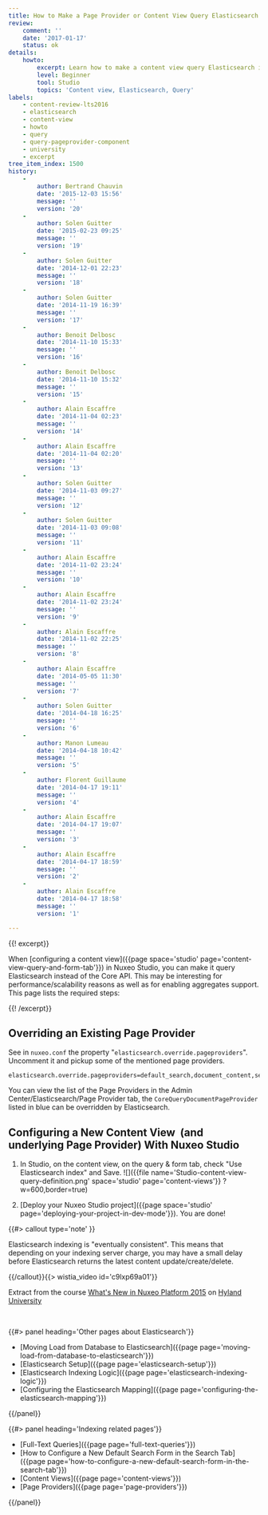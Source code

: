```yaml
---
title: How to Make a Page Provider or Content View Query Elasticsearch Index
review:
    comment: ''
    date: '2017-01-17'
    status: ok
details:
    howto:
        excerpt: Learn how to make a content view query Elasticsearch instead of the Core API.
        level: Beginner
        tool: Studio
        topics: 'Content view, Elasticsearch, Query'
labels:
    - content-review-lts2016
    - elasticsearch
    - content-view
    - howto
    - query
    - query-pageprovider-component
    - university
    - excerpt
tree_item_index: 1500
history:
    -
        author: Bertrand Chauvin
        date: '2015-12-03 15:56'
        message: ''
        version: '20'
    -
        author: Solen Guitter
        date: '2015-02-23 09:25'
        message: ''
        version: '19'
    -
        author: Solen Guitter
        date: '2014-12-01 22:23'
        message: ''
        version: '18'
    -
        author: Solen Guitter
        date: '2014-11-19 16:39'
        message: ''
        version: '17'
    -
        author: Benoit Delbosc
        date: '2014-11-10 15:33'
        message: ''
        version: '16'
    -
        author: Benoit Delbosc
        date: '2014-11-10 15:32'
        message: ''
        version: '15'
    -
        author: Alain Escaffre
        date: '2014-11-04 02:23'
        message: ''
        version: '14'
    -
        author: Alain Escaffre
        date: '2014-11-04 02:20'
        message: ''
        version: '13'
    -
        author: Solen Guitter
        date: '2014-11-03 09:27'
        message: ''
        version: '12'
    -
        author: Solen Guitter
        date: '2014-11-03 09:08'
        message: ''
        version: '11'
    -
        author: Alain Escaffre
        date: '2014-11-02 23:24'
        message: ''
        version: '10'
    -
        author: Alain Escaffre
        date: '2014-11-02 23:24'
        message: ''
        version: '9'
    -
        author: Alain Escaffre
        date: '2014-11-02 22:25'
        message: ''
        version: '8'
    -
        author: Alain Escaffre
        date: '2014-05-05 11:30'
        message: ''
        version: '7'
    -
        author: Solen Guitter
        date: '2014-04-18 16:25'
        message: ''
        version: '6'
    -
        author: Manon Lumeau
        date: '2014-04-18 10:42'
        message: ''
        version: '5'
    -
        author: Florent Guillaume
        date: '2014-04-17 19:11'
        message: ''
        version: '4'
    -
        author: Alain Escaffre
        date: '2014-04-17 19:07'
        message: ''
        version: '3'
    -
        author: Alain Escaffre
        date: '2014-04-17 18:59'
        message: ''
        version: '2'
    -
        author: Alain Escaffre
        date: '2014-04-17 18:58'
        message: ''
        version: '1'

---
```

{{! excerpt}}

When&nbsp;[configuring a content view]({{page space='studio' page='content-view-query-and-form-tab'}})&nbsp;in Nuxeo Studio, you can make it query Elasticsearch instead of the Core API. This may be interesting for performance/scalability reasons as well as for enabling aggregates support. This page lists the required steps:

{{! /excerpt}}

## Overriding an Existing Page Provider

See in `nuxeo.conf` the property "`elasticsearch.override.pageproviders`". Uncomment it and pickup some of the mentioned page providers.

```
elasticsearch.override.pageproviders=default_search,document_content,section_content,document_content,tree_children,default_document_suggestion,simple_search,advanced_search,nxql_search,DEFAULT_DOCUMENT_SUGGESTION
```

You can view the list of the Page Providers in the Admin Center/Elasticsearch/Page Provider tab, the `CoreQueryDocumentPageProvider` listed in blue can be overridden by Elasticsearch.

## Configuring a New Content View &nbsp;(and underlying Page Provider) With Nuxeo Studio

1.  In Studio, on the content view, on the query & form tab, check "Use Elasticsearch index" and Save.
    ![]({{file name='Studio-content-view-query-definition.png' space='studio' page='content-views'}} ?w=600,border=true)

2.  [Deploy your Nuxeo Studio project]({{page space='studio' page='deploying-your-project-in-dev-mode'}}).
    You are done!

{{#> callout type='note' }}

Elasticsearch indexing is "eventually consistent". This means that depending on your indexing server charge, you may have a small delay before Elasticsearch returns the latest content update/create/delete.

{{/callout}}{{> wistia_video id='c9lxp69a01'}}

Extract from the course [What's New in Nuxeo Platform 2015](https://university.hyland.com/courses/e4071) on [Hyland University](https://university.hyland.com)

&nbsp;

<div class="row" data-equalizer data-equalize-on="medium"><div class="column medium-6">{{#> panel heading='Other pages about Elasticsearch'}}

- [Moving Load from Database to Elasticsearch]({{page page='moving-load-from-database-to-elasticsearch'}})
- [Elasticsearch Setup]({{page page='elasticsearch-setup'}})
- [Elasticsearch Indexing Logic]({{page page='elasticsearch-indexing-logic'}})
- [Configuring the Elasticsearch Mapping]({{page page='configuring-the-elasticsearch-mapping'}})

{{/panel}}</div><div class="column medium-6">{{#> panel heading='Indexing related pages'}}

- [Full-Text Queries]({{page page='full-text-queries'}})
- [How to Configure a New Default Search Form in the Search Tab]({{page page='how-to-configure-a-new-default-search-form-in-the-search-tab'}})
- [Content Views]({{page page='content-views'}})
- [Page Providers]({{page page='page-providers'}})

{{/panel}}</div></div>
